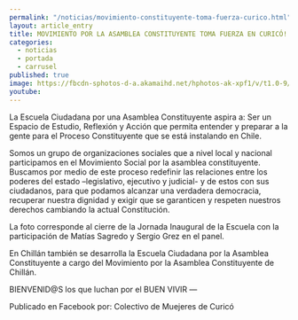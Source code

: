 ```yaml
---
permalink: "/noticias/movimiento-constituyente-toma-fuerza-curico.html"
layout: article_entry
title: MOVIMIENTO POR LA ASAMBLEA CONSTITUYENTE TOMA FUERZA EN CURICÓ!!
categories: 
  - noticias
  - portada
  - carrusel
published: true
image: https://fbcdn-sphotos-d-a.akamaihd.net/hphotos-ak-xpf1/v/t1.0-9/17386_10153193829351397_7679028462457258078_n.png?oh=f40140853f922b7449488b3e7b13d86c&oe=55A5567E&__gda__=1437366207_32b10c01a1f0914df6cfc73e4273cf5e
youtube: 
---
```


La Escuela Ciudadana por una Asamblea Constituyente aspira a: Ser un Espacio de Estudio, Reflexión y Acción que permita entender y preparar a la gente para el Proceso Constituyente que se está instalando en Chile.

Somos un grupo de organizaciones sociales que a nivel local y nacional participamos en el Movimiento Social por la asamblea constituyente. Buscamos por medio de este proceso redefinir las relaciones entre los poderes del estado –legislativo, ejecutivo y judicial- y de estos con sus ciudadanos, para que podamos alcanzar una verdadera democracia, recuperar nuestra dignidad y exigir que se garanticen y respeten nuestros derechos cambiando la actual Constitución.

La foto corresponde al cierre de la Jornada Inaugural de la Escuela con la participación de Matías Sagredo y Sergio Grez en el panel.

En Chillán también se desarrolla la Escuela Ciudadana por la Asamblea Constituyente a cargo del Movimiento por la Asamblea Constituyente de Chillán.

BIENVENID@S los que luchan por el BUEN VIVIR — 

Publicado en Facebook por: Colectivo de Muejeres de Curicó
